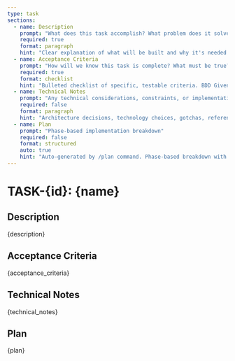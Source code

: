 ```yaml
---
type: task
sections:
  - name: Description
    prompt: "What does this task accomplish? What problem does it solve?"
    required: true
    format: paragraph
    hint: "Clear explanation of what will be built and why it's needed."
  - name: Acceptance Criteria
    prompt: "How will we know this task is complete? What must be true?"
    required: true
    format: checklist
    hint: "Bulleted checklist of specific, testable criteria. BDD Given/When/Then format optional."
  - name: Technical Notes
    prompt: "Any technical considerations, constraints, or implementation hints?"
    required: false
    format: paragraph
    hint: "Architecture decisions, technology choices, gotchas, references to ADRs, etc."
  - name: Plan
    prompt: "Phase-based implementation breakdown"
    required: false
    format: structured
    auto: true
    hint: "Auto-generated by /plan command. Phase-based breakdown with TDD encouragement."
---
```


# TASK-{id}: {name}

## Description
{description}

## Acceptance Criteria
{acceptance_criteria}

## Technical Notes
{technical_notes}

## Plan
{plan}
